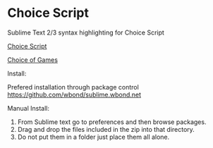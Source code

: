 Choice Script
============

Sublime Text 2/3 syntax highlighting for Choice Script

[Choice Script](https://github.com/dfabulich/choicescript)

[Choice of Games](http://www.choiceofgames.com/make-your-own-games/choicescript-intro/)


Install:

Prefered installation through package control https://github.com/wbond/sublime.wbond.net

Manual Install:
  1. From Sublime text go to preferences and then browse packages.
  2. Drag and drop the files included in the zip into that directory.
  3. Do not put them in a folder just place them all alone.
